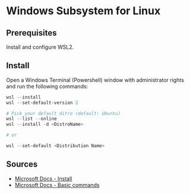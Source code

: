 # Windows Subsystem for Linux

## Prerequisites

Install and configure WSL2.

## Install

Open a Windows Terminal (Powershell) window with administrator rights and run the following commands:

```powershell
wsl --install
wsl --set-default-version 2

# Pick your default ditro (default: Ubuntu)
wsl --list --online
wsl --install -d <DistroName>

# or

wsl --set-default <Distribution Name>
```

## Sources

- [Microsoft Docs - Install](https://learn.microsoft.com/en-us/windows/wsl/install)
- [Microsoft Docs - Basic commands](https://learn.microsoft.com/en-us/windows/wsl/basic-commands#install-a-specific-linux-distribution)